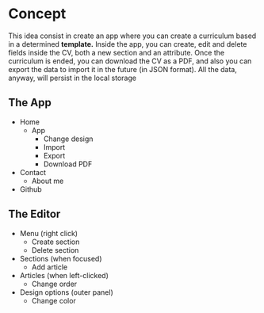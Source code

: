 # Concept

This idea consist in create an app where you can create a curriculum based in a determined **template.** Inside the app, you can create, edit and delete fields inside the CV, both a new section and an attribute. Once the curriculum is ended, you can download the CV as a PDF, and also you can export the data to import it in the future (in JSON format). All the data, anyway, will persist in the local storage

## The App

- Home
    - App
        - Change design
        - Import
        - Export
        - Download PDF
- Contact
    - About me
- Github

## **The Editor**

- Menu (right click)
    - Create section
    - Delete section
- Sections (when focused)
    - Add article
- Articles (when left-clicked)
    - Change order
- Design options (outer panel)
    - Change color